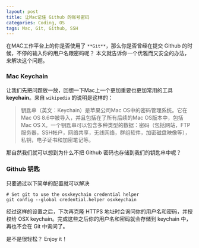 ```yaml
---
layout: post
title: 让Mac记住 Github 的账号密码
categories: Coding, OS
tags: Mac, Git, Github, SSH
---
```


在MAC工作平台上的你是否使用了 `**Git**`，那么你是否曾经在提交 Github 的时候，不停的输入你的用户名跟密码呢？ 本文就告诉你一个优雅而又安全的办法，来解决这个问题。

### Mac Keychain

让我们先把问题放一放，回想一下Mac上一个更加重要也更加常用的工具 **keychain**。来自 `wikipedia` 的说明是这样的：

> 钥匙串（英文：Keychain）是苹果公司Mac OS中的密码管理系统。它在Mac OS 8.6中被导入，并且包括在了所有后续的Mac OS版本中，包括Mac OS X。一个钥匙串可以包含多种类型的数据：密码（包括网站，FTP服务器，SSH帐户，网络共享，无线网络，群组软件，加密磁盘映像等），私钥，电子证书和加密笔记等。

那自然我们就可以想到为什么不把 Github 密码也存储到我们的钥匙串中呢？

### Github 钥匙

只要通过以下简单的配置就可以解决

    # Set git to use the osxkeychain credential helper
    git config --global credential.helper osxkeychain

经过这样的设置之后，下次再克隆 HTTPS 地址时会询问你的用户名和密码，并授权给 OSX keychain。完成这些之后你的用户名和密码就会存储到 keychain 中，再也不会在 Git 中询问了。

是不是很轻松？ Enjoy it！






